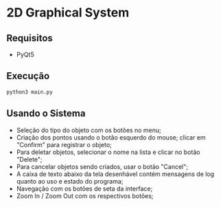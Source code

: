 # 2D Graphical System

## Requisitos

-   PyQt5

## Execução

```bash
python3 main.py
```

## Usando o Sistema

-   Seleção do tipo do objeto com os botões no menu;
-   Criação dos pontos usando o botão esquerdo do mouse; clicar em "Confirm" para registrar o objeto;
-   Para deletar objetos, selecionar o nome na lista e clicar no botão "Delete";
-   Para cancelar objetos sendo criados, usar o botão "Cancel";
-   A caixa de texto abaixo da tela desenhável contém mensagens de log quanto ao uso e estado do programa;
-   Navegação com os botões de seta da interface;
-   Zoom In / Zoom Out com os respectivos botões;
